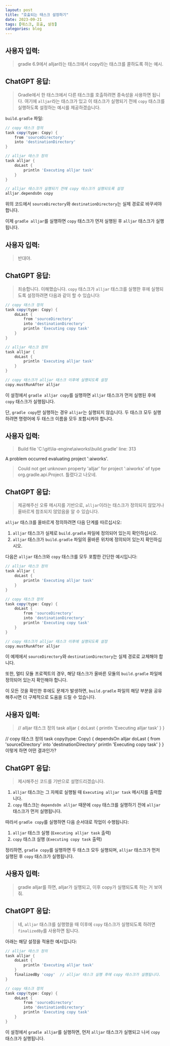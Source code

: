 ```yaml
---
layout: post
title: "호출되는 태스크 설정하기"
date: 2023-09-21
tags: [태스크, 호출, 설정]
categories: blog
---
```


## 사용자 입력:
> gradle 6.9에서 alljar라는 태스크에서 copy라는 태스크를 콜하도록 하는 예시.

## ChatGPT 응답:
> Gradle에서 한 태스크에서 다른 태스크를 호출하려면 종속성을 사용하면 됩니다. 여기에 `alljar`라는 태스크가 있고 이 태스크가 실행되기 전에 `copy` 태스크를 실행하도록 설정하는 예시를 제공하겠습니다.

`build.gradle` 파일:

```groovy
// copy 태스크 정의
task copy(type: Copy) {
    from 'sourceDirectory'
    into 'destinationDirectory'
}

// alljar 태스크 정의
task alljar {
    doLast {
        println 'Executing alljar task'
    }
}

// alljar 태스크가 실행되기 전에 copy 태스크가 실행되도록 설정
alljar.dependsOn copy
```

위의 코드에서 `sourceDirectory`와 `destinationDirectory`는 실제 경로로 바꾸셔야 합니다.

이제 `gradle alljar`를 실행하면 `copy` 태스크가 먼저 실행된 후 `alljar` 태스크가 실행됩니다.

## 사용자 입력:
> 반대야.

## ChatGPT 응답:
> 죄송합니다. 이해했습니다. `copy` 태스크가 `alljar` 태스크를 실행한 후에 실행되도록 설정하려면 다음과 같이 할 수 있습니다:

```groovy
// copy 태스크 정의
task copy(type: Copy) {
    doLast {
        from 'sourceDirectory'
        into 'destinationDirectory'
        println 'Executing copy task'
    }
}

// alljar 태스크 정의
task alljar {
    doLast {
        println 'Executing alljar task'
    }
}

// copy 태스크가 alljar 태스크 이후에 실행되도록 설정
copy.mustRunAfter alljar
```

이 설정에서 `gradle alljar copy`를 실행하면 `alljar` 태스크가 먼저 실행된 후에 `copy` 태스크가 실행됩니다. 

단, `gradle copy`만 실행하는 경우 `alljar`는 실행되지 않습니다. 두 태스크 모두 실행하려면 명령어에 두 태스크 이름을 모두 포함시켜야 합니다.

## 사용자 입력:
> Build file 'C:\git\lia-engine\aiworks\build.gradle' line: 313

A problem occurred evaluating project ':aiworks'.
> Could not get unknown property 'alljar' for project ':aiworks' of type org.gradle.api.Project. 틀렸다고 나오네.

## ChatGPT 응답:
> 제공해주신 오류 메시지를 기반으로, `alljar`이라는 태스크가 정의되지 않았거나 올바르게 참조되지 않았음을 알 수 있습니다. 

`alljar` 태스크를 올바르게 정의하려면 다음 단계를 따르십시오:

1. `alljar` 태스크가 실제로 `build.gradle` 파일에 정의되어 있는지 확인하십시오.
2. `alljar` 태스크가 `build.gradle` 파일의 올바른 위치에 정의되어 있는지 확인하십시오. 

다음은 `alljar` 태스크와 `copy` 태스크를 모두 포함한 간단한 예시입니다:

```groovy
// alljar 태스크 정의
task alljar {
    doLast {
        println 'Executing alljar task'
    }
}

// copy 태스크 정의
task copy(type: Copy) {
    doLast {
        from 'sourceDirectory'
        into 'destinationDirectory'
        println 'Executing copy task'
    }
}

// copy 태스크가 alljar 태스크 이후에 실행되도록 설정
copy.mustRunAfter alljar
```

이 예제에서 `sourceDirectory`와 `destinationDirectory`는 실제 경로로 교체해야 합니다.

또한, 멀티 모듈 프로젝트의 경우, 해당 태스크가 올바른 모듈의 `build.gradle` 파일에 정의되어 있는지 확인해야 합니다.

이 모든 것을 확인한 후에도 문제가 발생하면, `build.gradle` 파일의 해당 부분을 공유해주시면 더 구체적으로 도움을 드릴 수 있습니다.

## 사용자 입력:
> // alljar 태스크 정의
task alljar {
    doLast {
        println 'Executing alljar task'
    }
}

// copy 태스크 정의
task copy(type: Copy) {
    dependsOn alljar
    doLast {
        from 'sourceDirectory'
        into 'destinationDirectory'
        println 'Executing copy task'
    }
}
 이렇게 하면 어떤 결과인가?

## ChatGPT 응답:
> 제시해주신 코드를 기반으로 설명드리겠습니다.

1. `alljar` 태스크는 그 자체로 실행될 때 `Executing alljar task` 메시지를 출력합니다.
2. `copy` 태스크는 `dependsOn alljar` 때문에 `copy` 태스크를 실행하기 전에 `alljar` 태스크가 먼저 실행됩니다.

따라서 `gradle copy`를 실행하면 다음 순서대로 작업이 수행됩니다:
1. `alljar` 태스크 실행 (`Executing alljar task` 출력)
2. `copy` 태스크 실행 (`Executing copy task` 출력)

정리하면, `gradle copy`를 실행하면 두 태스크 모두 실행되며, `alljar` 태스크가 먼저 실행된 후 `copy` 태스크가 실행됩니다.

## 사용자 입력:
> gradle alljar를 하면, alljar가 실행되고, 이후 copy가 실행되도록 하는 거 보여줘.

## ChatGPT 응답:
> 네, `alljar` 태스크를 실행했을 때 이후에 `copy` 태스크가 실행되도록 하려면 `finalizedBy`를 사용하면 됩니다.

아래는 해당 설정을 적용한 예시입니다:

```groovy
// alljar 태스크 정의
task alljar {
    doLast {
        println 'Executing alljar task'
    }
    finalizedBy 'copy'  // alljar 태스크 실행 후에 copy 태스크가 실행됩니다.
}

// copy 태스크 정의
task copy(type: Copy) {
    doLast {
        from 'sourceDirectory'
        into 'destinationDirectory'
        println 'Executing copy task'
    }
}
```

이 설정에서 `gradle alljar`를 실행하면, 먼저 `alljar` 태스크가 실행되고 나서 `copy` 태스크가 실행됩니다.

